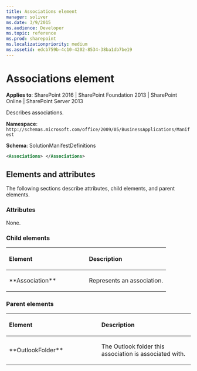 ```yaml
---
title: Associations element
manager: soliver
ms.date: 3/9/2015
ms.audience: Developer
ms.topic: reference
ms.prod: sharepoint
ms.localizationpriority: medium
ms.assetid: edcb759b-4c10-4202-8534-38ba1db7be19
---
```


# Associations element

**Applies to**: SharePoint 2016 | SharePoint Foundation 2013 | SharePoint Online | SharePoint Server 2013

Describes associations.

**Namespace**: `http://schemas.microsoft.com/office/2009/05/BusinessApplications/Manifest`

**Schema**: SolutionManifestDefinitions

```XML
<Associations> </Associations>
```

## Elements and attributes

The following sections describe attributes, child elements, and parent elements.

### Attributes

None.

### Child elements

<table>
<colgroup>
<col width="50%" />
<col width="50%" />
</colgroup>
<thead>
<tr class="header">
<th align="left"><p>Element</p></th>
<th align="left"><p>Description</p></th>
</tr>
</thead>
<tbody>
<tr class="odd">
<td align="left"><p>**Association**</p></td>
<td align="left"><p>Represents an association.</p></td>
</tr>
</tbody>
</table>

### Parent elements

<table>
<colgroup>
<col width="50%" />
<col width="50%" />
</colgroup>
<thead>
<tr class="header">
<th align="left"><p>Element</p></th>
<th align="left"><p>Description</p></th>
</tr>
</thead>
<tbody>
<tr class="odd">
<td align="left"><p>**OutlookFolder**</p></td>
<td align="left"><p>The Outlook folder this association is associated with.</p></td>
</tr>
</tbody>
</table>

<br/>

<br/>








